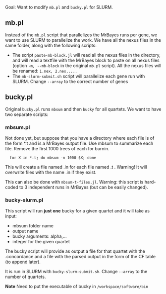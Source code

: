 Goal: Want to modify `mb.pl` and `bucky.pl` for SLURM.

## mb.pl
Instead of the `mb.pl` script that parallelizes the MrBayes runs per gene, we want to use SLURM to parallelize the work. We have all the nexus files in the same folder, along with the following scripts:
- The script `paste-mb-block.jl` will read all the nexus files in the directory, and will read a textfile with the MrBayes block to paste on all nexus files (option `‑m, ‑‑mb‑block` in the original `mb.pl` script). All the nexus files will be renamed: `1.nex, 2.nex,....`
- The `mb-slurm-submit.sh` script will parallelize each gene run with SLURM. Change `--array` to the correct number of genes


## bucky.pl
Original `bucky.pl` runs `mbsum` and then `bucky` for all quartets. We want to have two separate scripts: 

### mbsum.pl
Not done yet, but suppose that you have a directory where each file is of the form *.t and is a MrBayes output file.
Use mbsum to summarize each file.  Remove the first 1000 trees of each for burnin.
```
  for X in *.t; do mbsum -n 1000 $X; done
```
This will create a file named <filename>.in for each file named <filename>.t .
Warning!  It will overwrite files with the name <filename>.in if they exist.

This can also be done with `mbsum-t-files.jl`. Warning: this script is hard-coded to 3 independent runs in MrBayes (but can be easily changed).

### bucky-slurm.pl 
This script will run **just one** bucky for a given quartet and it will take as input:
  - mbsum folder name
  - output name
  - bucky arguments: alpha,...
  - integer for the given quartet

The bucky script will provide as output a file for that quartet with the .concordance and a file with the parsed output in the form of the CF table (to append later).

It is run in SLURM with `bucky-slurm-submit.sh`. Change `--array` to the number of quartets.

**Note** Need to put the executable of bucky in `/workspace/software/bin`



